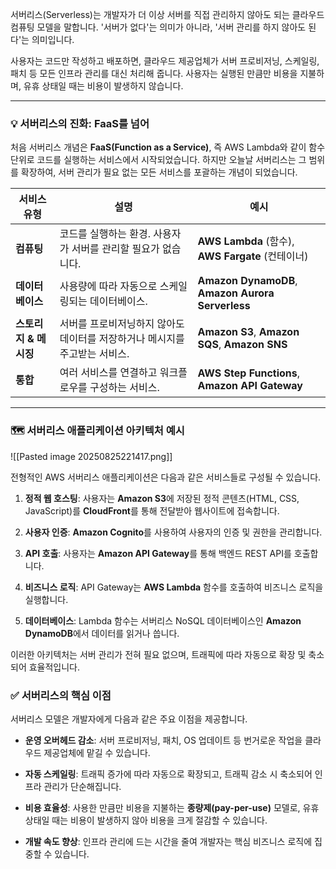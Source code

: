 
서버리스(Serverless)는 개발자가 더 이상 서버를 직접 관리하지 않아도 되는 클라우드 컴퓨팅 모델을 말합니다. '서버가 없다'는 의미가 아니라, '서버 관리를 하지 않아도 된다'는 의미입니다. 

사용자는 코드만 작성하고 배포하면, 클라우드 제공업체가 서버 프로비저닝, 스케일링, 패치 등 모든 인프라 관리를 대신 처리해 줍니다. 사용자는 실행된 만큼만 비용을 지불하며, 유휴 상태일 때는 비용이 발생하지 않습니다.

---

### 💡 서버리스의 진화: FaaS를 넘어

처음 서버리스 개념은 **FaaS(Function as a Service)**, 즉 AWS Lambda와 같이 함수 단위로 코드를 실행하는 서비스에서 시작되었습니다. 하지만 오늘날 서버리스는 그 범위를 확장하여, 서버 관리가 필요 없는 모든 서비스를 포괄하는 개념이 되었습니다.

|서비스 유형|설명|예시|
|---|---|---|
|**컴퓨팅**|코드를 실행하는 환경. 사용자가 서버를 관리할 필요가 없습니다.|**AWS Lambda** (함수), **AWS Fargate** (컨테이너)|
|**데이터베이스**|사용량에 따라 자동으로 스케일링되는 데이터베이스.|**Amazon DynamoDB**, **Amazon Aurora Serverless**|
|**스토리지 & 메시징**|서버를 프로비저닝하지 않아도 데이터를 저장하거나 메시지를 주고받는 서비스.|**Amazon S3**, **Amazon SQS**, **Amazon SNS**|
|**통합**|여러 서비스를 연결하고 워크플로우를 구성하는 서비스.|**AWS Step Functions**, **Amazon API Gateway**|

---

### 🗺️ 서버리스 애플리케이션 아키텍처 예시

![[Pasted image 20250825221417.png]]

전형적인 AWS 서버리스 애플리케이션은 다음과 같은 서비스들로 구성될 수 있습니다.

1. **정적 웹 호스팅**: 사용자는 **Amazon S3**에 저장된 정적 콘텐츠(HTML, CSS, JavaScript)를 **CloudFront**를 통해 전달받아 웹사이트에 접속합니다.

2. **사용자 인증**: **Amazon Cognito**를 사용하여 사용자의 인증 및 권한을 관리합니다.

3. **API 호출**: 사용자는 **Amazon API Gateway**를 통해 백엔드 REST API를 호출합니다.

4. **비즈니스 로직**: API Gateway는 **AWS Lambda** 함수를 호출하여 비즈니스 로직을 실행합니다.

5. **데이터베이스**: Lambda 함수는 서버리스 NoSQL 데이터베이스인 **Amazon DynamoDB**에서 데이터를 읽거나 씁니다.

이러한 아키텍처는 서버 관리가 전혀 필요 없으며, 트래픽에 따라 자동으로 확장 및 축소되어 효율적입니다.

### ✅ 서버리스의 핵심 이점

서버리스 모델은 개발자에게 다음과 같은 주요 이점을 제공합니다.

- **운영 오버헤드 감소**: 서버 프로비저닝, 패치, OS 업데이트 등 번거로운 작업을 클라우드 제공업체에 맡길 수 있습니다.

- **자동 스케일링**: 트래픽 증가에 따라 자동으로 확장되고, 트래픽 감소 시 축소되어 인프라 관리가 단순해집니다.

- **비용 효율성**: 사용한 만큼만 비용을 지불하는 **종량제(pay-per-use)** 모델로, 유휴 상태일 때는 비용이 발생하지 않아 비용을 크게 절감할 수 있습니다.

- **개발 속도 향상**: 인프라 관리에 드는 시간을 줄여 개발자는 핵심 비즈니스 로직에 집중할 수 있습니다.
